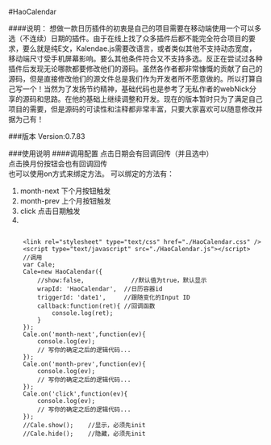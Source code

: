 #HaoCalendar

####说明：
想做一款日历插件的初衷是自己的项目需要在移动端使用一个可以多选（不连续）日期的插件。由于在线上找了众多插件后都不能完全符合项目的要求，要么就是纯E文，Kalendae.js需要改语言，或者类似其他不支持动态宽度，移动端尺寸受手机屏幕影响。要么其他条件符合又不支持多选。反正在尝试过各种插件后发现无论哪款都要修改他们的源码。虽然各作者都非常慷慨的贡献了自己的源码，但是直接修改他们的源文件总是我们作为开发者所不愿意做的。所以打算自己写一个！当然为了发扬节约精神，基础代码也是参考了无私作者的webNick分享的源码和思路。在他的基础上继续调整和开发。现在的版本暂时只为了满足自己项目的需要，但是源码的可读性和注释都非常丰富，只要大家喜欢可以随意修改并据为己有！

###版本
Version:0.7.83

###使用说明
####调用配置
点击日期会有回调回传（并且选中）<br>
点击换月份按钮会也有回调回传<br>
也可以使用on方式来绑定方法。
可以绑定的方法有：<br>
1. month-next  下个月按钮触发<br>
2. month-prev  上个月按钮触发<br>
3. click       点击日期触发<br>
4. 
<pre><code>
    &lt;link rel="stylesheet" type="text/css" href="./HaoCalendar.css" /&gt;
    &lt;script type="text/javascript" src="./HaoCalendar.js"&gt;&lt;/script&gt;
    //调用
    var Cale;
    Cale=new HaoCalendar({
        //show:false,             //默认值为true，默认显示
        wrapId: 'HaoCalendar',  //日历容器id
        triggerId: 'date1',     //跟随变化的Input ID
        callback:function(ret){ //回调函数
            console.log(ret);
        }
    });
    Cale.on('month-next',function(ev){
        console.log(ev);
        // 写你的确定之后的逻辑代码...
    });
    Cale.on('month-prev',function(ev){
        console.log(ev);
        // 写你的确定之后的逻辑代码...
    });
    Cale.on('click',function(ev){
        console.log(ev);
        // 写你的确定之后的逻辑代码...
    });  
    //Cale.show();    //显示，必须先init
    //Cale.hide();	  //隐藏，必须先init
</code></pre>

